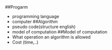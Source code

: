 ##Progarm 
- programming language 
- computer
##Algorithm 
- pseudo code(structure english) 
- model of computation
##Model of computation
- What operation an algorithm is allowed
- Cost (time,..)
 